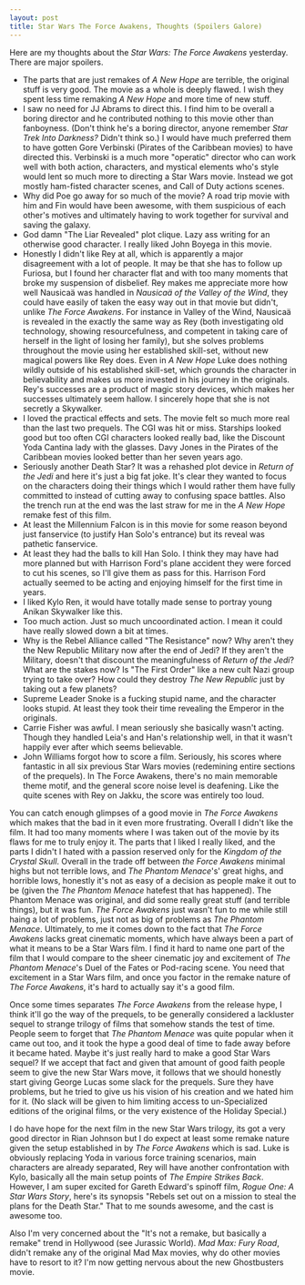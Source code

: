 ```yaml
---
layout: post
title: Star Wars The Force Awakens, Thoughts (Spoilers Galore)
---
```


Here are my thoughts about the *Star Wars: The Force Awakens* yesterday. There are major spoilers.

* The parts that are just remakes of *A New Hope* are terrible, the original stuff is very good. The movie as a whole is deeply flawed. I wish they spent less time remaking *A New Hope* and more time of new stuff.
* I saw no need for JJ Abrams to direct this. I find him to be overall a boring director and he contributed nothing to this movie other than fanboyness. (Don't think he's a boring director, anyone remember *Star Trek Into Darkness?* Didn't think so.) I would have much preferred them to have gotten Gore Verbinski (Pirates of the Caribbean movies) to have directed this. Verbinski is a much more "operatic" director who can work well with both action, characters, and mystical elements who's style would lent so much more to directing a Star Wars movie. Instead we got mostly ham-fisted character scenes, and Call of Duty actions scenes.
* Why did Poe go away for so much of the movie? A road trip movie with him and Fin would have been awesome, with them suspicious of each other's motives and ultimately having to work together for survival and saving the galaxy.
* God damn "The Liar Revealed" plot clique. Lazy ass writing for an otherwise good character. I really liked John Boyega in this movie.
* Honestly I didn't like Rey at all, which is apparently a major disagreement with a lot of people. It may be that she has to follow up Furiosa, but I found her character flat and with too many moments that broke my suspension of disbelief. Rey makes me appreciate more how well Nausicaä was handled in *Nausicaä of the Valley of the Wind*, they could have easily of taken the easy way out in that movie but didn't, unlike *The Force Awakens*. For instance in Valley of the Wind, Nausicaä is revealed in the exactly the same way as Rey (both investigating old technology, showing resourcefulness, and competent in taking care of herself in the light of losing her family), but she solves problems throughout the movie using her established skill-set, without new magical powers like Rey does. Even in *A New Hope* Luke does nothing wildly outside of his established skill-set, which grounds the character in believability and makes us more invested in his journey in the originals. Rey's successes are a product of magic story devices, which makes her successes ultimately seem hallow. I sincerely hope that she is not secretly a Skywalker.
* I loved the practical effects and sets. The movie felt so much more real than the last two prequels. The CGI was hit or miss. Starships looked good but too often CGI characters looked really bad, like the Discount Yoda Cantina lady with the glasses. Davy Jones in the Pirates of the Caribbean movies looked better than her seven years ago.
* Seriously another Death Star? It was a rehashed plot device in *Return of the Jedi* and here it's just a big fat joke. It's clear they wanted to focus on the characters doing their things which I would rather them have fully committed to instead of cutting away to confusing space battles. Also the trench run at the end was the last straw for me in the *A New Hope* remake fest of this film.
* At least the Millennium Falcon is in this movie for some reason beyond just fanservice (to justify Han Solo's entrance) but its reveal was pathetic fanservice.
* At least they had the balls to kill Han Solo. I think they may have had more planned but with Harrison Ford's plane accident they were forced to cut his scenes, so I'll give them as pass for this. Harrison Ford actually seemed to be acting and enjoying himself for the first time in years.
* I liked Kylo Ren, it would have totally made sense to portray young Anikan Skywalker like this.
* Too much action. Just so much uncoordinated action. I mean it could have really slowed down a bit at times.
* Why is the Rebel Alliance called "The Resistance" now? Why aren't they the New Republic Military now after the end of Jedi? If they aren't the Military, doesn't that discount the meaningfulness of *Return of the Jedi*? What are the stakes now? Is "The First Order" like a new cult Nazi group trying to take over? How could they destroy *The New Republic* just by taking out a few planets?
* Supreme Leader Snoke is a fucking stupid name, and the character looks stupid. At least they took their time revealing the Emperor in the originals.
* Carrie Fisher was awful. I mean seriously she basically wasn't acting. Though they handled Leia's and Han's relationship well, in that it wasn't happily ever after which seems believable.
* John Williams forgot how to score a film. Seriously, his scores where fantastic in all six previous Star Wars movies (redemining entire sections of the prequels). In The Force Awakens, there's no main memorable theme motif, and the general score noise level is deafening. Like the quite scenes with Rey on Jakku, the score was entirely too loud.

You can catch enough glimpses of a good movie in *The Force Awakens* which makes that the bad in it even more frustrating. Overall I didn't like the film. It had too many moments where I was taken out of the movie by its flaws for me to truly enjoy it. The parts that I liked I really liked, and the parts I didn't I hated with a passion reserved only for the *Kingdom of the Crystal Skull*. Overall in the trade off between *the Force Awakens* minimal highs but not terrible lows, and *The Phantom Menace*'s' great highs, and horrible lows, honestly it's not as easy of a decision as people make it out to be (given the *The Phantom Menace* hatefest that has happened). The Phantom Menace was original, and did some really great stuff (and terrible things), but it was fun. *The Force Awakens* just wasn't fun to me while still haing a lot of problems, just not as big of problems as *The Phantom Menace*. Ultimately, to me it comes down to the fact that *The Force Awakens* lacks great cinematic moments, which have always been a part of what it means to be a Star Wars film. I find it hard to name one part of the film that I would compare to the sheer cinematic joy and excitement of *The Phantom Menace*'s Duel of the Fates or Pod-racing scene. You need that excitement in a Star Wars film, and once you factor in the remake nature of *The Force Awakens*, it's hard to actually say it's a good film.

Once some times separates *The Force Awakens* from the release hype, I think it'll go the way of the prequels, to be generally considered a lackluster sequel to strange trilogy of films that somehow stands the test of time. People seem to forget that *The Phantom Menace* was quite popular when it came out too, and it took the hype a good deal of time to fade away before it became hated. Maybe it's just really hard to make a good Star Wars sequel? If we accept that fact and given that amount of good faith people seem to give the new Star Wars move, it follows that we should honestly start giving George Lucas some slack for the prequels. Sure they have problems, but he tried to give us his vision of his creation and we hated him for it. (No slack will be given to him limiting access to un-Specialized editions of the original films, or the very existence of the Holiday Special.)

I do have hope for the next film in the new Star Wars trilogy, its got a very good director in Rian Johnson but I do expect at least some remake nature given the setup established in by *The Force Awakens* which is sad. Luke is obviously replacing Yoda in various force training scenarios, main characters are already separated, Rey will have another confrontation with Kylo, basically all the main setup points of *The Empire Strikes Back*. However, I am super excited for Gareth Edward's spinoff film, *Rogue One: A Star Wars Story*, here's its synopsis "Rebels set out on a mission to steal the plans for the Death Star." That to me sounds awesome, and the cast is awesome too.

Also I'm very concerned about the "It's not a remake, but basically a remake" trend in Hollywood (see Jurassic World). *Mad Max: Fury Road*, didn't remake any of the original Mad Max movies, why do other movies have to resort to it? I'm now getting nervous about the new Ghostbusters movie.
